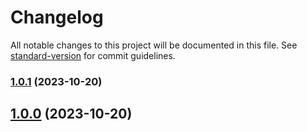 # Changelog

All notable changes to this project will be documented in this file. See [standard-version](https://github.com/conventional-changelog/standard-version) for commit guidelines.

### [1.0.1](https://github.com/alex-lit/lint-kit/compare/v9.0.1...v1.0.1) (2023-10-20)

## [1.0.0](https://github.com/alex-lit/lint-kit/compare/v69.0.0...v1.0.0) (2023-10-20)

